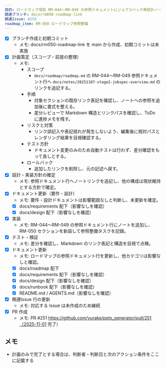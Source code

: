 ```yaml
---
目的: ロードマップ項目 RM-044〜RM-049 の参照ドキュメントにジョブスペック再設計ノートを追加し、情報の所在を明確化する
関連ブランチ: docs/rm050-roadmap-link
関連Issue: #250
roadmap_item: RM-050 ロードマップ参照整備
---
```


- [x] ブランチ作成と初期コミット
  - メモ: docs/rm050-roadmap-link を main から作成、初期コミットは未実施
- [x] 計画策定（スコープ・前提の整理）
  - メモ:
    - スコープ
      - `docs/roadmap/roadmap.md` の RM-044〜RM-049 参照ドキュメント行へ `docs/notes/20251107-stage2-jobspec-overview.md` のリンクを追記する。
    - 手順
      - 対象セクションの既存リンク表記を確認し、ノートへの参照を追加後に書式を整える。
      - 差分レビューで Markdown 構造とリンクパスを確認し、ToDo に進捗メモを残す。
    - リスクと対策
      - リンク誤記入や表記揺れが発生しないよう、編集後に相対パスとレンダリング結果を目視確認する。
    - テスト方針
      - ドキュメント変更のみのため自動テストは行わず、差分確認をもって良しとする。
    - ロールバック
      - 追加したリンクを削除し、元の記述へ戻す。
- [x] 設計・実装方針の確定
  - メモ: 参照ドキュメント行へノートリンクを追記し、他の構成は現状維持とする方針で確定。
- [x] ドキュメント更新（要件・設計）
  - メモ: 要件・設計ドキュメントは影響範囲なしと判断し、未更新を確定。
  - [x] docs/requirements 配下（影響なしを確認）
  - [x] docs/design 配下（影響なしを確認）
- [x] 実装
  - メモ: RM-044〜RM-049 の参照ドキュメント行にノートを追加し、RM-050 セクションを新設して参照整備タスクを記録。
- [x] テスト・検証
  - メモ: 差分を確認し、Markdown のリンク表記と構造を目視で点検。
- [x] ドキュメント更新
  - メモ: ロードマップの参照ドキュメント行を更新し、他カテゴリは影響なしと確認。
  - [x] docs/roadmap 配下
  - [x] docs/requirements 配下（影響なしを確認）
  - [x] docs/design 配下（影響なしを確認）
  - [x] docs/runbook 配下（影響なしを確認）
  - [x] README.md / AGENTS.md（影響なしを確認）
- [x] 関連Issue 行の更新
  - メモ: 対応する Issue は未作成のため継続
- [x] PR 作成
  - メモ: PR #251 https://github.com/yurake/pptx_generator/pull/251（2025-11-01 完了）

## メモ
- 計画のみで完了とする場合は、判断者・判断日と次のアクション条件をここに記載する
